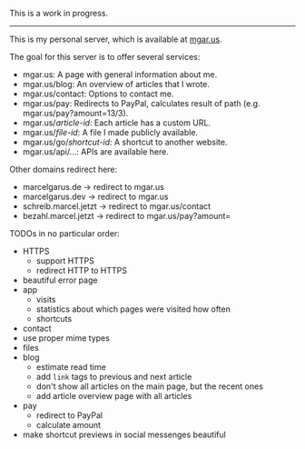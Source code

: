 This is a work in progress.

---

This is my personal server, which is available at [mgar.us](https://mgar.us).

The goal for this server is to offer several services:

* mgar.us: A page with general information about me.
* mgar.us/blog: An overview of articles that I wrote.
* mgar.us/contact: Options to contact me.
* mgar.us/pay: Redirects to PayPal, calculates result of path (e.g. mgar.us/pay?amount=13/3).
* mgar.us/_article-id_: Each article has a custom URL.
* mgar.us/_file-id_: A file I made publicly available.
* mgar.us/go/_shortcut-id_: A shortcut to another website.
* mgar.us/api/...: APIs are available here.

Other domains redirect here:

* marcelgarus.de -> redirect to mgar.us
* marcelgarus.dev -> redirect to mgar.us
* schreib.marcel.jetzt -> redirect to mgar.us/contact
* bezahl.marcel.jetzt -> redirect to mgar.us/pay?amount=

TODOs in no particular order:

* HTTPS
  * support HTTPS
  * redirect HTTP to HTTPS
* beautiful error page
* app
  * visits
  * statistics about which pages were visited how often
  * shortcuts
* contact
* use proper mime types
* files
* blog
  * estimate read time
  * add `link` tags to previous and next article
  * don't show all articles on the main page, but the recent ones
  * add article overview page with all articles
* pay
  * redirect to PayPal
  * calculate amount
* make shortcut previews in social messenges beautiful
